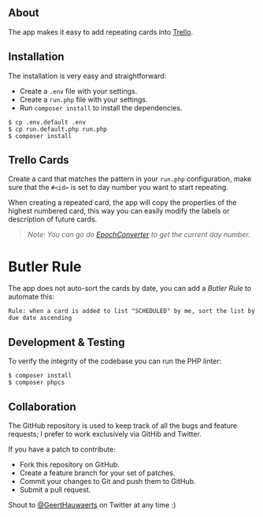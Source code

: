 ## About

The app makes it easy to add repeating cards into [Trello](https://trello.com).

## Installation

The installation is very easy and straightforward:

  * Create a `.env` file with your settings.
  * Create a `run.php` file with your settings.
  * Run `composer install` to install the dependencies.

```console
$ cp .env.default .env
$ cp run.default.php run.php
$ composer install
```

## Trello Cards

Create a card that matches the pattern in your `run.php` configuration, make sure that the `#<id>` is set to
day number you want to start repeating.

When creating a repeated card, the app will copy the properties of the highest numbered card, this way you can
easily modify the labels or description of future cards.

> *Note: You can go do [EpochConverter](https://www.epochconverter.com/daynumbers) to get the current day number.*

# Butler Rule

The app does not auto-sort the cards by date, you can add a *Butler Rule* to automate this:

`Rule: when a card is added to list "SCHEDULED" by me, sort the list by due date ascending`

## Development & Testing

To verify the integrity of the codebase you can run the PHP linter:

```console
$ composer install
$ composer phpcs
```

## Collaboration

The GitHub repository is used to keep track of all the bugs and feature
requests; I prefer to work exclusively via GitHib and Twitter.

If you have a patch to contribute:

  * Fork this repository on GitHub.
  * Create a feature branch for your set of patches.
  * Commit your changes to Git and push them to GitHub.
  * Submit a pull request.

Shout to [@GeertHauwaerts](https://twitter.com/GeertHauwaerts) on Twitter at
any time :)
